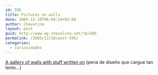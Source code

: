 ```yaml
---
id: 595
title: Pictures on walls
date: 2005-12-10T06:04:14+02:00
author: Chavalina
layout: post
guid: http://www.wp.chavalina.net/?p=595
permalink: /2005/12/10/post-595/
categories:
  - Curiosidades
---
```

<a href="http://www.picturesonwalls.com/" target="_blank">A gallery of walls with stuff written on</a> (pena de diseño que cargue tan lento…)